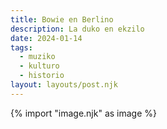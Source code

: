 ```yaml
---
title: Bowie en Berlino
description: La duko en ekzilo
date: 2024-01-14
tags:
  - muziko
  - kulturo
  - historio
layout: layouts/post.njk
---
```

{% import "image.njk" as image %}



